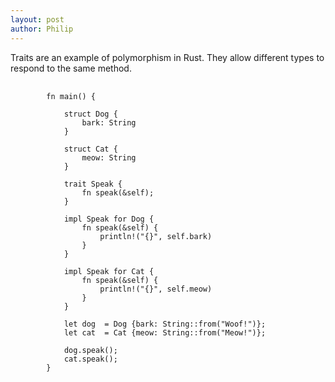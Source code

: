```yaml
---
layout: post
author: Philip
---
```

Traits are an example of polymorphism in Rust. They allow different types to respond to the same method.


<pre>
    <code class="language-rust">
        fn main() {

            struct Dog {
                bark: String
            }

            struct Cat {
                meow: String
            }

            trait Speak {
                fn speak(&self);
            }

            impl Speak for Dog {
                fn speak(&self) {
                    println!("{}", self.bark)
                }
            }

            impl Speak for Cat {
                fn speak(&self) {
                    println!("{}", self.meow)
                }
            }

            let dog  = Dog {bark: String::from("Woof!")};
            let cat  = Cat {meow: String::from("Meow!")};

            dog.speak();
            cat.speak();
        }
    </code>
</pre>